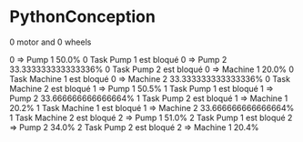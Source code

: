 # PythonConception

0 motor and 0 wheels

0	=> Pump 1 50.0%
0	Task Pump 1 est bloqué
0	=> Pump 2 33.333333333333336%
0	Task Pump 2 est bloqué
0	=> Machine 1 20.0%
0	Task Machine 1 est bloqué
0	=> Machine 2 33.333333333333336%
0	Task Machine 2 est bloqué
1	=> Pump 1 50.5%
1	Task Pump 1 est bloqué
1	=> Pump 2 33.666666666666664%
1	Task Pump 2 est bloqué
1	=> Machine 1 20.2%
1	Task Machine 1 est bloqué
1	=> Machine 2 33.666666666666664%
1	Task Machine 2 est bloqué
2	=> Pump 1 51.0%
2	Task Pump 1 est bloqué
2	=> Pump 2 34.0%
2	Task Pump 2 est bloqué
2	=> Machine 1 20.4%
